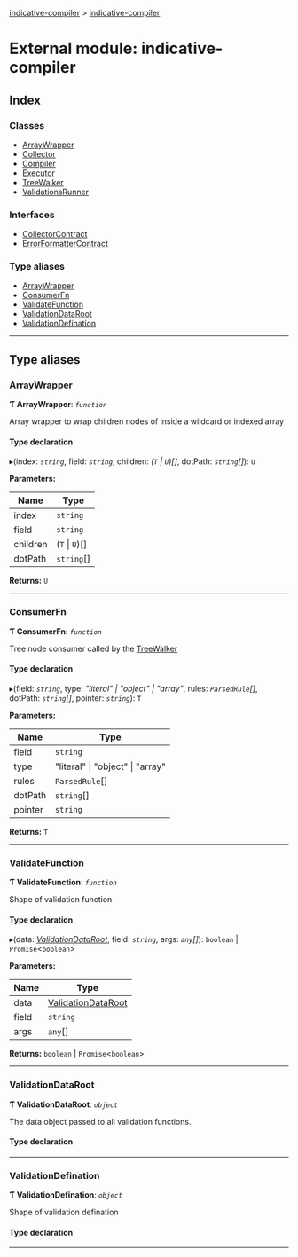 [indicative-compiler](../README.md) > [indicative-compiler](../modules/indicative_compiler.md)

# External module: indicative-compiler

## Index

### Classes

* [ArrayWrapper](../classes/indicative_compiler.arraywrapper.md)
* [Collector](../classes/indicative_compiler.collector.md)
* [Compiler](../classes/indicative_compiler.compiler.md)
* [Executor](../classes/indicative_compiler.executor.md)
* [TreeWalker](../classes/indicative_compiler.treewalker.md)
* [ValidationsRunner](../classes/indicative_compiler.validationsrunner.md)

### Interfaces

* [CollectorContract](../interfaces/indicative_compiler.collectorcontract.md)
* [ErrorFormatterContract](../interfaces/indicative_compiler.errorformattercontract.md)

### Type aliases

* [ArrayWrapper](indicative_compiler.md#arraywrapper-1)
* [ConsumerFn](indicative_compiler.md#consumerfn)
* [ValidateFunction](indicative_compiler.md#validatefunction)
* [ValidationDataRoot](indicative_compiler.md#validationdataroot)
* [ValidationDefination](indicative_compiler.md#validationdefination)

---

## Type aliases

<a id="arraywrapper-1"></a>

###  ArrayWrapper

**Ƭ ArrayWrapper**: *`function`*

Array wrapper to wrap children nodes of inside a wildcard or indexed array

#### Type declaration
▸(index: *`string`*, field: *`string`*, children: *(`T` \| `U`)[]*, dotPath: *`string`[]*): `U`

**Parameters:**

| Name | Type |
| ------ | ------ |
| index | `string` |
| field | `string` |
| children | (`T` \| `U`)[] |
| dotPath | `string`[] |

**Returns:** `U`

___
<a id="consumerfn"></a>

###  ConsumerFn

**Ƭ ConsumerFn**: *`function`*

Tree node consumer called by the [TreeWalker](../classes/indicative_compiler.treewalker.md)

#### Type declaration
▸(field: *`string`*, type: *"literal" \| "object" \| "array"*, rules: *`ParsedRule`[]*, dotPath: *`string`[]*, pointer: *`string`*): `T`

**Parameters:**

| Name | Type |
| ------ | ------ |
| field | `string` |
| type | "literal" \| "object" \| "array" |
| rules | `ParsedRule`[] |
| dotPath | `string`[] |
| pointer | `string` |

**Returns:** `T`

___
<a id="validatefunction"></a>

###  ValidateFunction

**Ƭ ValidateFunction**: *`function`*

Shape of validation function

#### Type declaration
▸(data: *[ValidationDataRoot](indicative_compiler.md#validationdataroot)*, field: *`string`*, args: *`any`[]*): `boolean` \| `Promise`<`boolean`>

**Parameters:**

| Name | Type |
| ------ | ------ |
| data | [ValidationDataRoot](indicative_compiler.md#validationdataroot) |
| field | `string` |
| args | `any`[] |

**Returns:** `boolean` \| `Promise`<`boolean`>

___
<a id="validationdataroot"></a>

###  ValidationDataRoot

**Ƭ ValidationDataRoot**: *`object`*

The data object passed to all validation functions.

#### Type declaration

___
<a id="validationdefination"></a>

###  ValidationDefination

**Ƭ ValidationDefination**: *`object`*

Shape of validation defination

#### Type declaration

___

